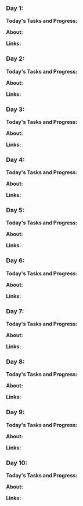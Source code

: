 ### Day 1: 

**Today's Tasks and Progress:**

**About:**

**Links:** []()




### Day 2: 

**Today's Tasks and Progress:**

**About:**

**Links:** []()




### Day 3: 

**Today's Tasks and Progress:**

**About:**

**Links:** []()




### Day 4: 

**Today's Tasks and Progress:**

**About:**

**Links:** []()




### Day 5: 

**Today's Tasks and Progress:**

**About:**

**Links:** []()




### Day 6: 

**Today's Tasks and Progress:**

**About:**

**Links:** []()




### Day 7: 

**Today's Tasks and Progress:**

**About:**

**Links:** []()




### Day 8: 

**Today's Tasks and Progress:**

**About:**

**Links:** []()




### Day 9: 

**Today's Tasks and Progress:**

**About:**

**Links:** []()




### Day 10: 

**Today's Tasks and Progress:**

**About:**

**Links:** []()




